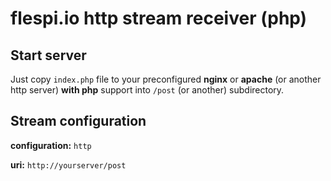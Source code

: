 # flespi.io http stream receiver (php)


## Start server

Just copy `index.php` file to your preconfigured **nginx** or **apache** (or another http server) **with php** support into `/post` (or another) subdirectory.

## Stream configuration

**configuration:** `http`

**uri:** `http://yourserver/post`